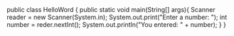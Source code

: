 <DOCTYPE java>
public class HelloWord {
	public static void main(String[] args){
		Scanner reader = new Scanner(System.in);
		System.out.print("Enter a number: ");
		int number = reder.nextInt();
		System.out.println("You entered: " + number);
		}
}
